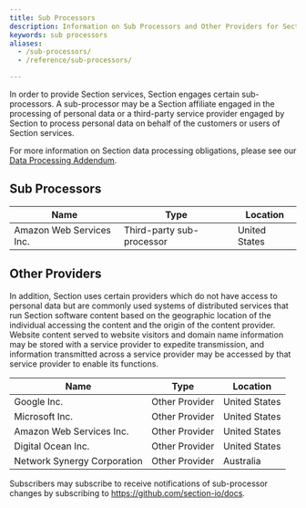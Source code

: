 ```yaml
---
title: Sub Processors
description: Information on Sub Processors and Other Providers for Section
keywords: sub processors
aliases:
  - /sub-processors/
  - /reference/sub-processors/

---
```


In order to provide Section services, Section engages certain sub-processors. A sub-processor may be a Section affiliate engaged in the processing of personal data or a third-party service provider engaged by Section to process personal data on behalf of the customers or users of Section services.

For more information on Section data processing obligations, please see our [Data Processing Addendum](https://www.section.io/legal-stuff/data-processing/).

## Sub Processors


| Name                       | Type                                               | Location           |
|----------------------------|--------------------------------------------------- |--------------------|
| Amazon Web Services Inc.   | Third-party sub-processor	                      | United States      |


## Other Providers

In addition, Section uses certain providers which do not have access to personal data but are commonly used systems of distributed services that run Section software content based on the geographic location of the individual accessing the content and the origin of the content provider. Website content served to website visitors and domain name information may be stored with a service provider to expedite transmission, and information transmitted across a service provider may be accessed by that service provider to enable its functions.

| Name                       | Type                                               | Location           |
|----------------------------|--------------------------------------------------- |--------------------|
| Google Inc.	             | Other Provider                                     | United States      |
| Microsoft Inc.             | Other Provider                                     | United States      |
| Amazon Web Services Inc.   | Other Provider                                     | United States      |
| Digital Ocean Inc.	     | Other Provider                                     | United States      |
| Network Synergy Corporation| Other Provider                                     | Australia          |


Subscribers may subscribe to receive notifications of sub-processor changes by subscribing to https://github.com/section-io/docs. 